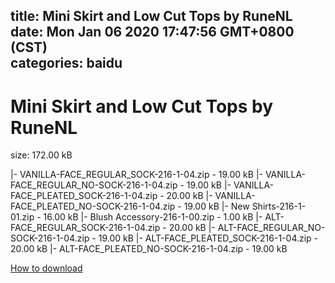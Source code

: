 
title: Mini Skirt and Low Cut Tops by RuneNL
date: Mon Jan 06 2020 17:47:56 GMT+0800 (CST)    
categories: baidu
---

# Mini Skirt and Low Cut Tops by RuneNL
size: 172.00 kB
 
 
|- VANILLA-FACE_REGULAR_SOCK-216-1-04.zip - 19.00 kB
|- VANILLA-FACE_REGULAR_NO-SOCK-216-1-04.zip - 19.00 kB
|- VANILLA-FACE_PLEATED_SOCK-216-1-04.zip - 20.00 kB
|- VANILLA-FACE_PLEATED_NO-SOCK-216-1-04.zip - 19.00 kB
|- New Shirts-216-1-01.zip - 16.00 kB
|- Blush Accessory-216-1-00.zip - 1.00 kB
|- ALT-FACE_REGULAR_SOCK-216-1-04.zip - 20.00 kB
|- ALT-FACE_REGULAR_NO-SOCK-216-1-04.zip - 19.00 kB
|- ALT-FACE_PLEATED_SOCK-216-1-04.zip - 20.00 kB
|- ALT-FACE_PLEATED_NO-SOCK-216-1-04.zip - 19.00 kB

[How to download](https://bpcam.bemobtrk.com/go/2ceec3aa-1ca2-46d6-b9ff-aaa5c184517c?jno=765)